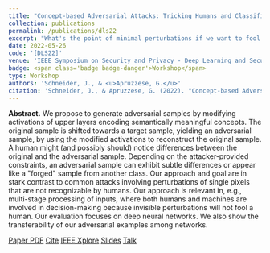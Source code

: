```yaml
---
title: "Concept-based Adversarial Attacks: Tricking Humans and Classifiers Alike"
collection: publications
permalink: /publications/dls22
excerpt: "What's the point of minimal perturbations if we want to fool humans?"
date: 2022-05-26
code: '[DLS22]'
venue: 'IEEE Symposium on Security and Privacy - Deep Learning and Security Workshop'
badge: <span class='badge badge-danger'>Workshop</span>
type: Workshop
authors: 'Schneider, J., & <u>Apruzzese, G.</u>'
citation: 'Schneider, J., & Apruzzese, G. (2022). "Concept-based Adversarial Attacks: Tricking Humans and Classifiers Alike." In <i>IEEE Symposium on Security and Privacy Workshops</i>.'
---
```

<b>Abstract.</b> We propose to generate adversarial samples by modifying activations of upper layers encoding semantically meaningful concepts. The original sample is shifted towards a target sample, yielding an adversarial sample, by using the modified activations to reconstruct the original sample. A human might (and possibly should) notice differences between the original and the adversarial sample. Depending on the attacker-provided constraints, an adversarial sample can exhibit subtle differences or appear like a "forged" sample from another class. Our approach and goal are in stark contrast to common attacks involving perturbations of single pixels that are not recognizable by humans. Our approach is relevant in, e.g., multi-stage processing of inputs, where both humans and machines are involved in decision-making because invisible perturbations will not fool a human. Our evaluation focuses on deep neural networks. We also show the transferability of our adversarial examples among networks.

<a class="btn btn-outline-primary my-1 mr-1 btn-sm" href="https://gioapru.github.io/files/papers/dls22/dls22.pdf" target="_blank" rel="noopener">Paper PDF</a> 
<a class="btn btn-outline-primary my-1 mr-1 btn-sm" href="https://gioapru.github.io/files/papers/dls22/dls22_cite.html" target="_blank" rel="noopener">Cite</a> 
<a class="btn btn-outline-primary my-1 mr-1 btn-sm" href="#" target="_blank" rel="noopener">IEEE Xplore</a> 
<a class="btn btn-outline-primary my-1 mr-1 btn-sm" href="https://gioapru.github.io/files/papers/dls22/dls22_slides.pdf" target="_blank" rel="noopener">Slides</a> 
<a class="btn btn-outline-primary my-1 mr-1 btn-sm" href="https://gioapru.github.io/talks/dls22" target="_blank" rel="noopener">Talk</a> 